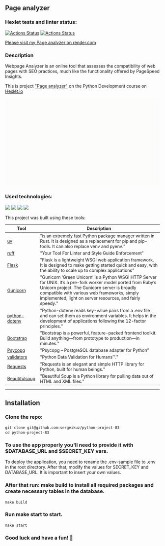 ## Page analyzer
### Hexlet tests and linter status:
[![Actions Status](https://github.com/sergeikuz/python-project-83/actions/workflows/hexlet-check.yml/badge.svg)](https://github.com/sergeikuz/python-project-83/actions)
[![Actions Status](https://github.com/sergeikuz/python-project-83/actions/workflows/workflow.yml/badge.svg)](https://github.com/sergeikuz/python-project-83/actions)

[Please visit my Page analyzer on render.com](https://python-project-83-swyv.onrender.com)

### Description
Webpage Analyzer is an online tool that assesses the compatibility of web pages with SEO practices, much like the functionality offered by PageSpeed Insights.

This is project ["Page analyzer"](https://ru.hexlet.io/programs/python/projects/83) on the Python Development course on [Hexlet.io](https://ru.hexlet.io/programs/python)

<div id="header" align="center">
  <img src="https://github.com/sergeikuz/sergeikuz/blob/main/shrine20250206-149215-nplo4j.gif"/>
</div>

### Used technologies:
[![](https://img.shields.io/badge/language-python-blue)](https://www.python.org/)
[![](https://img.shields.io/badge/library-datetime-red)](https://docs.python.org/3/library/datetime.html)
[![](https://img.shields.io/badge/library-urllib.parse-yellow)](https://docs.python.org/3/library/urllib.parse.html#urllib.parse.urlparseL)
[![](https://img.shields.io/badge/library-gunicorn-brightgreen)](https://docs.python.org/3/library/json.html)

This project was built using these tools:

| Tool                                                                        | Description                                             |
|-----------------------------------------------------------------------------|---------------------------------------------------------|
| [uv](https://docs.astral.sh/uv/)                                        | "is an extremely fast Python package manager written in Rust. It is designed as a replacement for pip and pip-tools. It can also replace venv and pyenv."  |            |
| [ruff](https://docs.astral.sh/ruff/)               | "Your Tool For Linter and Style Guide Enforcement"|
| [Flask](https://flask.palletsprojects.com/en/stable/)               | "Flask is a lightweight WSGI web application framework. It is designed to make getting started quick and easy, with the ability to scale up to complex applications" |
| [Gunicorn](https://docs.gunicorn.org/en/latest/index.html)                                        | "Gunicorn ‘Green Unicorn’ is a Python WSGI HTTP Server for UNIX. It’s a pre-fork worker model ported from Ruby’s Unicorn project. The Gunicorn server is broadly compatible with various web frameworks, simply implemented, light on server resources, and fairly speedy."  |
| [python-dotenv](https://pypi.org/project/python-dotenv/)                                        | "Python-dotenv reads key-value pairs from a .env file and can set them as environment variables. It helps in the development of applications following the 12-factor principles."  |
| [Bootstrap](https://getbootstrap.com/docs/5.3/getting-started/introduction/)                                        | "Bootstrap is a powerful, feature-packed frontend toolkit. Build anything—from prototype to production—in minutes."  |
| [Psycopg](https://getbootstrap.com/docs/5.3/getting-started/introduction/)                                        | "Psycopg – PostgreSQL database adapter for Python"  |
| [validators](https://validators.readthedocs.io/en/latest/#module-validators.url)                                        | "Python Data Validation for Humans™."  |
| [Requests](https://requests.readthedocs.io/en/latest/)                                        | "Requests is an elegant and simple HTTP library for Python, built for human beings."  |
| [Beautifulsoup](https://www.crummy.com/software/BeautifulSoup/bs4/doc/)                                        | "Beautiful Soup is a Python library for pulling data out of HTML and XML files."  |
---

## Installation
### Clone the repo:
```
git clone git@github.com:sergeikuz/python-project-83
cd python-project-83
```
### To use the app properly you'll need to provide it with $DATABASE_URL and $SECRET_KEY vars.
To deploy the application, you need to rename the .env-sample file to .env in the root directory. After that, modify the values for SECRET_KEY and DATABASE_URL. It is important to insert your own values.

### After that run: make build to install all required packages and create necessary tables in the database.
```
make build
```
### Run make start to start.

```
make start
```

### Good luck and have a fun! 🤚

